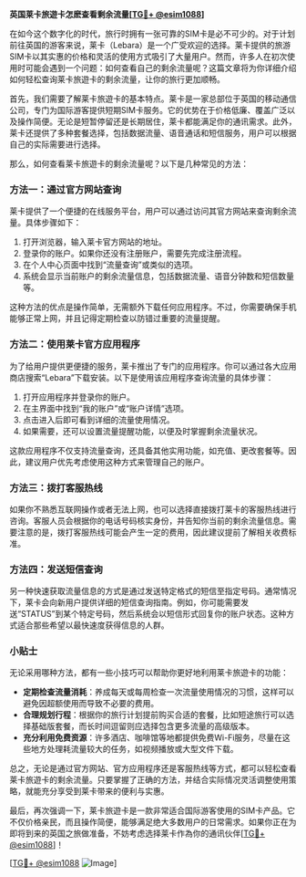 **英国莱卡旅遊卡怎麽查看剩余流量[[TG💪+ @esim1088](https://t.me/s/esim1088)]**

在如今这个数字化的时代，旅行时拥有一张可靠的SIM卡是必不可少的。对于计划前往英国的游客来说，莱卡（Lebara）是一个广受欢迎的选择。莱卡提供的旅游SIM卡以其实惠的价格和灵活的使用方式吸引了大量用户。然而，许多人在初次使用时可能会遇到一个问题：如何查看自己的剩余流量呢？这篇文章将为你详细介绍如何轻松查询莱卡旅遊卡的剩余流量，让你的旅行更加顺畅。

首先，我们需要了解莱卡旅遊卡的基本特点。莱卡是一家总部位于英国的移动通信公司，专门为国际游客提供短期SIM卡服务。它的优势在于价格低廉、覆盖广泛以及操作简便。无论是短暂停留还是长期居住，莱卡都能满足你的通讯需求。此外，莱卡还提供了多种套餐选择，包括数据流量、语音通话和短信服务，用户可以根据自己的实际需要进行选择。

那么，如何查看莱卡旅遊卡的剩余流量呢？以下是几种常见的方法：

### 方法一：通过官方网站查询

莱卡提供了一个便捷的在线服务平台，用户可以通过访问其官方网站来查询剩余流量。具体步骤如下：

1. 打开浏览器，输入莱卡官方网站的地址。
2. 登录你的账户。如果你还没有注册账户，需要先完成注册流程。
3. 在个人中心页面中找到“流量查询”或类似的选项。
4. 系统会显示当前账户的剩余流量信息，包括数据流量、语音分钟数和短信数量等。

这种方法的优点是操作简单，无需额外下载任何应用程序。不过，你需要确保手机能够正常上网，并且记得定期检查以防错过重要的流量提醒。

### 方法二：使用莱卡官方应用程序

为了给用户提供更便捷的服务，莱卡推出了专门的应用程序。你可以通过各大应用商店搜索“Lebara”下载安装。以下是使用该应用程序查询流量的具体步骤：

1. 打开应用程序并登录你的账户。
2. 在主界面中找到“我的账户”或“账户详情”选项。
3. 点击进入后即可看到详细的流量使用情况。
4. 如果需要，还可以设置流量提醒功能，以便及时掌握剩余流量状况。

这款应用程序不仅支持流量查询，还具备其他实用功能，如充值、更改套餐等。因此，建议用户优先考虑使用这种方式来管理自己的账户。

### 方法三：拨打客服热线

如果你不熟悉互联网操作或者无法上网，也可以选择直接拨打莱卡的客服热线进行咨询。客服人员会根据你的电话号码核实身份，并告知你当前的剩余流量信息。需要注意的是，拨打客服热线可能会产生一定的费用，因此建议提前了解相关收费标准。

### 方法四：发送短信查询

另一种快速获取流量信息的方式是通过发送特定格式的短信至指定号码。通常情况下，莱卡会向新用户提供详细的短信查询指南。例如，你可能需要发送“STATUS”到某个特定号码，然后系统会以短信形式回复你的账户状态。这种方式适合那些希望以最快速度获得信息的人群。

### 小贴士

无论采用哪种方法，都有一些小技巧可以帮助你更好地利用莱卡旅遊卡的功能：

- **定期检查流量消耗**：养成每天或每周检查一次流量使用情况的习惯，这样可以避免因超额使用而导致不必要的费用。
- **合理规划行程**：根据你的旅行计划提前购买合适的套餐，比如短途旅行可以选择基础版套餐，而长时间逗留则应选择包含更多流量的高级版本。
- **充分利用免费资源**：许多酒店、咖啡馆等地都提供免费Wi-Fi服务，尽量在这些地方处理耗流量较大的任务，如视频播放或大型文件下载。

总之，无论是通过官方网站、官方应用程序还是客服热线等方式，都可以轻松查看莱卡旅遊卡的剩余流量。只要掌握了正确的方法，并结合实际情况灵活调整使用策略，就能充分享受到莱卡带来的便利与实惠。

最后，再次强调一下，莱卡旅遊卡是一款非常适合国际游客使用的SIM卡产品。它不仅价格亲民，而且操作简便，能够满足绝大多数用户的日常需求。如果你正在为即将到来的英国之旅做准备，不妨考虑选择莱卡作為你的通讯伙伴[[TG💪+ @esim1088](https://t.me/s/esim1088)]！

[[TG💪+ @esim1088](https://t.me/s/esim1088) ![Image](https://i.postimg.cc/4NQfJmqS/Snipaste-2025-05-13-00-14-12.png)]